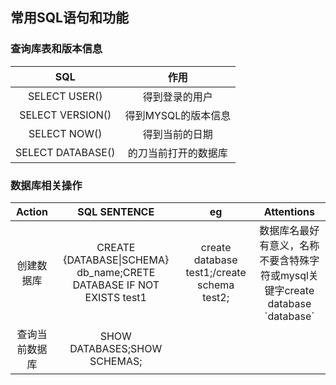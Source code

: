 ## 常用SQL语句和功能
### 查询库表和版本信息
SQL| 作用
|:-:|:-:|
SELECT USER() |得到登录的用户
SELECT VERSION() |得到MYSQL的版本信息
SELECT NOW()| 得到当前的日期
SELECT DATABASE() |的刀当前打开的数据库
### 数据库相关操作
Action|SQL SENTENCE|eg|Attentions
|:-:|:-:|:-:|:-:|
创建数据库|CREATE {DATABASE\|SCHEMA} db_name;CRETE DATABASE IF NOT EXISTS test1|create database test1;/create schema test2;|数据库名最好有意义，名称不要含特殊字符或mysql关键字create database \`database\`
查询当前数据库|SHOW DATABASES;SHOW SCHEMAS;|||
